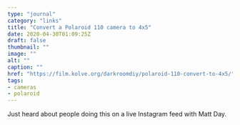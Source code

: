 ```yaml
---
type: "journal"
category: "links"
title: "Convert a Polaroid 110 camera to 4x5"
date: 2020-04-30T01:09:25Z
draft: false
thumbnail: ""
image: ""
alt: ""
caption: ""
href: "https://film.kolve.org/darkroomdiy/polaroid-110-convert-to-4x5/"
tags:
- cameras
- polaroid
---
```


Just heard about people doing this on a live Instagram feed with Matt Day.
